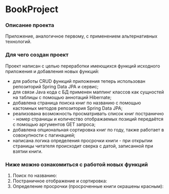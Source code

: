 # BookProject

### Описание проекта
Приложение, аналогичное первому, с применением альтернативных технологий.


### Для чего создан проект
Проект написан с целью переработки имеющихся функций исходного приложения и добавления новых функций:
- для работы CRUD функций приложения теперь использован репозиторий Spring Data JPA и сервис;
- для связи Java кода с БД применен маппинг классов как сущностей на таблицы с помощью аннотаций Hibernate;
- добавлена страница поиска книг по названию с помощью кастомных методов репозитория Spring Data JPA;
- реализована возможность просматривать список книг постранично - номер страницы и количество отображаемых позиций передаётся с помощью аргументов GET запроса;
- добавлена опциональная сортировка книг по году, также работает в совокупности с пагинацией;
- написана логика определения просрочки книги - при открытии страницы читателя происходит сверка с датой, записанной при взятии книги.

### Ниже можно ознакомиться с работой новых функций
1. Поиск по названию:
2. Постраничное отображение и сортировка:
3. Определение просрочки (просроченные книги окрашены красным):
